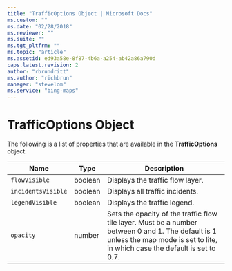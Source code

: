 ```yaml
---
title: "TrafficOptions Object | Microsoft Docs"
ms.custom: ""
ms.date: "02/28/2018"
ms.reviewer: ""
ms.suite: ""
ms.tgt_pltfrm: ""
ms.topic: "article"
ms.assetid: ed93a58e-8f87-4b6a-a254-ab42a86a790d
caps.latest.revision: 2
author: "rbrundritt"
ms.author: "richbrun"
manager: "stevelom"
ms.service: "bing-maps"
---
```

# TrafficOptions Object
The following is a list of properties that are available in the **TrafficOptions** object.

| Name               | Type     | Description                                                               |
|--------------------|----------|---------------------------------------------------------------------------|
| `flowVisible`      | boolean  | Displays the traffic flow layer.                                          |
| `incidentsVisible` | boolean  | Displays all traffic incidents.                                           |
| `legendVisible`    | boolean  | Displays the traffic legend.                                              |
| `opacity`          | number   | Sets the opacity of the traffic flow tile layer. Must be a number between 0 and 1. The default is 1 unless the map mode is set to lite, in which case the default is set to 0.7. |
